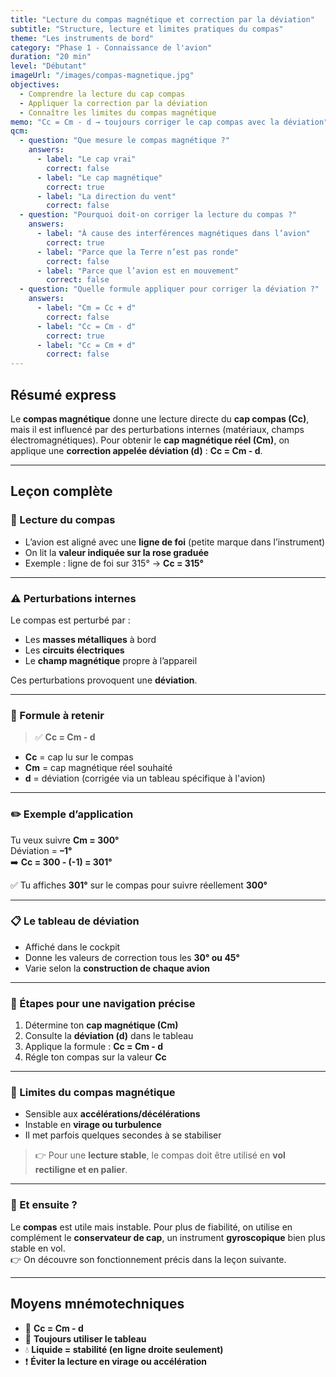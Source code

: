 ```yaml
---
title: "Lecture du compas magnétique et correction par la déviation"
subtitle: "Structure, lecture et limites pratiques du compas"
theme: "Les instruments de bord"
category: "Phase 1 - Connaissance de l'avion"
duration: "20 min"
level: "Débutant"
imageUrl: "/images/compas-magnetique.jpg"
objectives:
  - Comprendre la lecture du cap compas
  - Appliquer la correction par la déviation
  - Connaître les limites du compas magnétique
memo: "Cc = Cm - d → toujours corriger le cap compas avec la déviation"
qcm:
  - question: "Que mesure le compas magnétique ?"
    answers:
      - label: "Le cap vrai"
        correct: false
      - label: "Le cap magnétique"
        correct: true
      - label: "La direction du vent"
        correct: false
  - question: "Pourquoi doit-on corriger la lecture du compas ?"
    answers:
      - label: "À cause des interférences magnétiques dans l’avion"
        correct: true
      - label: "Parce que la Terre n’est pas ronde"
        correct: false
      - label: "Parce que l’avion est en mouvement"
        correct: false
  - question: "Quelle formule appliquer pour corriger la déviation ?"
    answers:
      - label: "Cm = Cc + d"
        correct: false
      - label: "Cc = Cm - d"
        correct: true
      - label: "Cc = Cm + d"
        correct: false
---
```


## Résumé express

Le **compas magnétique** donne une lecture directe du **cap compas (Cc)**, mais il est influencé par des perturbations internes (matériaux, champs électromagnétiques). Pour obtenir le **cap magnétique réel (Cm)**, on applique une **correction appelée déviation (d)** : **Cc = Cm - d**.

---

## Leçon complète

### 📍 Lecture du compas

- L’avion est aligné avec une **ligne de foi** (petite marque dans l’instrument)
- On lit la **valeur indiquée sur la rose graduée**
- Exemple : ligne de foi sur 315° → **Cc = 315°**

---

### ⚠️ Perturbations internes

Le compas est perturbé par :

- Les **masses métalliques** à bord
- Les **circuits électriques**
- Le **champ magnétique** propre à l’appareil

Ces perturbations provoquent une **déviation**.

---

### 🧮 Formule à retenir

> ✅ **Cc = Cm - d**

- **Cc** = cap lu sur le compas
- **Cm** = cap magnétique réel souhaité
- **d** = déviation (corrigée via un tableau spécifique à l'avion)

---

### ✏️ Exemple d’application

Tu veux suivre **Cm = 300°**  
Déviation = **–1°**  
➡️ **Cc = 300 - (-1) = 301°**

✅ Tu affiches **301°** sur le compas pour suivre réellement **300°**

---

### 📋 Le tableau de déviation

- Affiché dans le cockpit
- Donne les valeurs de correction tous les **30° ou 45°**
- Varie selon la **construction de chaque avion**

---

### 🧭 Étapes pour une navigation précise

1. Détermine ton **cap magnétique (Cm)**
2. Consulte la **déviation (d)** dans le tableau
3. Applique la formule : **Cc = Cm - d**
4. Régle ton compas sur la valeur **Cc**

---

### 🚫 Limites du compas magnétique

- Sensible aux **accélérations/décélérations**
- Instable en **virage ou turbulence**
- Il met parfois quelques secondes à se stabiliser

> 👉 Pour une **lecture stable**, le compas doit être utilisé en **vol rectiligne et en palier**.

---

### 📌 Et ensuite ?

Le **compas** est utile mais instable. Pour plus de fiabilité, on utilise en complément le **conservateur de cap**, un instrument **gyroscopique** bien plus stable en vol.  
👉 On découvre son fonctionnement précis dans la leçon suivante.

---

## Moyens mnémotechniques

- 🧲 **Cc = Cm - d**
- 🧾 **Toujours utiliser le tableau**
- 💧 **Liquide = stabilité (en ligne droite seulement)**
- ❗ **Éviter la lecture en virage ou accélération**
